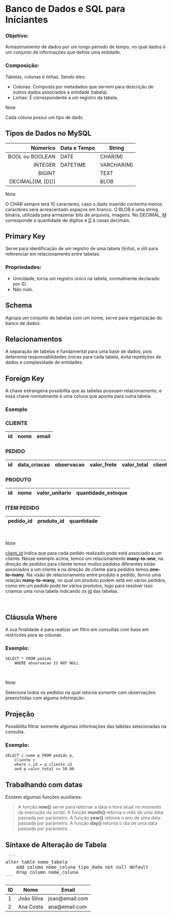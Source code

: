 # Banco de Dados e SQL para Iniciantes

### Objetivo:
Armazenamento de dados por um longo período de tempo, no qual dados é um conjunto de informações que define uma entidade.

### Composição:
Tabelas, colunas e linhas. Sendo eles:
- Colunas: Composta por metadados que servem para descrição de outros dados associados a entidade (tabela).
- Linhas: É correspondente a um registro da tabela.

> [!NOTE]
> Cada coluna possui um tipo de dado.

## Tipos de Dados no MySQL
| Númerico        | Data e Tempo | String        |
|----------------:|--------------|---------------|
|BOOL ou BOOLEAN  | DATE         | CHAR(M)       |
|INTEGER          | DATETIME     | VARCHAR(M)    |
|BIGINT           |              | TEXT          |
|DECIMAL[(M, [D])]|              | BLOB          |

> [!NOTE]
> O CHAR sempre terá 10 caracteres, caso o dado inserido contenha menos caracteres será acrescentado espaços em branco.
> O BLOB é uma string binária, utilizada para armazenar bits de arquivos, imagens.
> No DECIMAL, <ins>M</ins> corresponde a quantidade de dígitos e <ins>D</ins> à casas decimais. 

## Primary Key
Serve para identificação de um registro de uma tabela (linha), e útil para referenciar em relacionamento entre tabelas.

### Propriedades:
- Unicidade, torna um registro único na tabela, normalmente declarado por ID.
- Não nulo.

## Schema
Agrupa um conjunto de tabelas com um nome, serve para organização do banco de dados.

## Relacionamentos
A separação de tabelas é fundamental para uma base de dados, pois determina responsabilidades únicas para cada tabela, evita repetições de dados e complexidade de entidades. <br/>

## Foreign Key
A chave estrangeira possibilita que as tabelas possuam relacionamento, e essa chave normalmente é uma coluna que aponta para outra tabela. 
<br/>

### Exemplo
### CLIENTE

| id    |    nome     |     email     |
|-------|-------------|---------------|
 
### PEDIDO

| id    | data_criacao | observacao | valor_frete | valor_total | cliente_id |
|-------|--------------|------------|-------------|-------------|-----------|

### PRODUTO

| id  |  nome | valor_unitario | quantidade_estoque |
|-----|-------|----------------|--------------------|

### ITEM PEDIDO

| pedido_id | produto_id |   quantidade   |
|-----------|------------|----------------|
<br/>

> [!NOTE]
> <ins>client_id</ins> indica que para cada pedido realizado pode está associado a um cliente.
> Nesse exemplo acima, temos um relacionamento **many-to-one**, na direção de pedidos para cliente temos muitos pedidos diferentes estão associados a um cliente e na direção de cliente para pedidos temos **one-to-many**.
> Na visão de relacionamento entre produto e pedido, temos uma relação **many-to-many**, no qual um produto podem está em vários pedidos, como em um pedido pode ter vários produtos, logo para resolver isso criamos uma nova tabela indicando os <ins>id</ins> das tabelas.
<br/>

## Cláusula Where
A sua finalidade é para realizar um filtro em consultas com base em restrições para as colunas.

### Exemplo:
```
SELECT * FROM pedido
    WHERE observacao IS NOT NULL
```
<br/>

> [!NOTE]
> Seleciona todos os pedidos na qual retorna somente com observações preenchidas com alguma informação.

## Projeção 
Possibilita filtrar somente algumas informações das tabelas selecionadas na consulta. <br/>

### Exemplo:
```
SELECT c.nome p FROM pedido p,
    cliente c
    where c.id = p.cliente_id
    and p.valor_total >= 50.00
```

## Trabalhando com datas
Existem algumas funções auxiliares:
<br/>
> A função **now()** serve para retornar a data e hora atual no momento da execução da script.
> A função **month()** retorna o mês de uma data passada por parâmetro.
> A função **year()** retorna o ano de uma data passada por parâmetro.
> A função **day()** retorna o dia de uma data passada por parâmetro.

## Síntaxe de Alteração de Tabela
<pre> ```
alter table nome_tabela
    add column nome_coluna tipo_dado not null default
    drop column nome_coluna
``` </pre>

<table>
  <thead>
    <tr>
      <th>ID</th>
      <th>Nome</th>
      <th>Email</th>
    </tr>
  </thead>
  <tbody>
    <tr>
      <td>1</td>
      <td>João Silva</td>
      <td>joao@email.com</td>
    </tr>
    <tr>
      <td>2</td>
      <td>Ana Costa</td>
      <td>ana@email.com</td>
    </tr>
  </tbody>
</table>